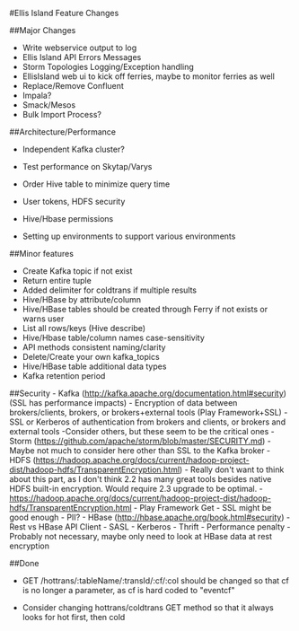 #Ellis Island Feature Changes

##Major Changes
- Write webservice output to log
- Ellis Island API Errors Messages
- Storm Topologies Logging/Exception handling
- EllisIsland web ui to kick off ferries, maybe to monitor ferries as well
- Replace/Remove Confluent
- Impala?
- Smack/Mesos
- Bulk Import Process?

##Architecture/Performance
- Independent Kafka cluster?
- Test performance on Skytap/Varys
- Order Hive table to minimize query time
- User tokens, HDFS security
- Hive/Hbase permissions

- Setting up environments to support various environments

##Minor features
- Create Kafka topic if not exist
- Return entire tuple
- Added delimiter for coldtrans if multiple results
- Hive/HBase by attribute/column
- Hive/HBase tables should be created through Ferry if not exists or warns user
- List all rows/keys (Hive describe)
- Hive/Hbase table/column names case-sensitivity
- API methods consistent naming/clarity
- Delete/Create your own kafka_topics
- Hive/HBase table additional data types
- Kafka retention period

##Security
	- Kafka (http://kafka.apache.org/documentation.html#security) (SSL has performance impacts)
		- Encryption of data between brokers/clients, brokers, or brokers+external tools (Play Framework+SSL)
		- SSL or Kerberos of authentication from brokers and clients, or brokers and external tools
		-Consider others, but these seem to be the critical ones
	- Storm (https://github.com/apache/storm/blob/master/SECURITY.md)
		- Maybe not much to consider here other than SSL to the Kafka broker
	- HDFS (https://hadoop.apache.org/docs/current/hadoop-project-dist/hadoop-hdfs/TransparentEncryption.html)
		- Really don't want to think about this part, as I don't think 2.2 has many great tools besides native HDFS built-in encryption.  Would require 2.3 upgrade to be optimal.
		- https://hadoop.apache.org/docs/current/hadoop-project-dist/hadoop-hdfs/TransparentEncryption.html
	- Play Framework Get
		- SSL might be good enough
		- PII?
	- HBase (http://hbase.apache.org/book.html#security)
		- Rest vs HBase API Client
		- SASL
		- Kerberos
		- Thrift
		- Performance penalty
		- Probably not necessary, maybe only need to look at HBase data at rest encryption

##Done
- GET         /hottrans/:tableName/:transId/:cf/:col should be changed so that cf is no longer a parameter, as cf is hard coded to "eventcf"

- Consider changing hottrans/coldtrans GET method so that it always looks for hot first, then cold 